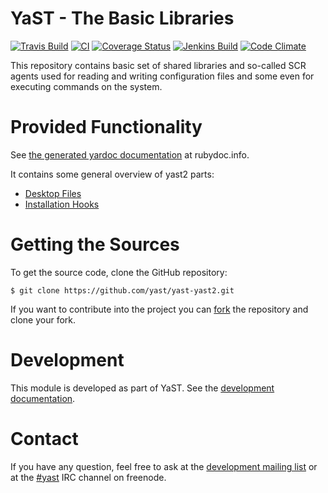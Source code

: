 YaST - The Basic Libraries
==========================

[![Travis Build](https://travis-ci.org/yast/yast-yast2.svg?branch=master)](https://travis-ci.org/yast/yast-yast2)
[![CI](https://github.com/yast/yast-yast2/workflows/CI/badge.svg)](https://github.com/yast/yast-yast2/actions?query=workflow%3ACI)
[![Coverage Status](https://img.shields.io/coveralls/yast/yast-yast2.svg)](https://coveralls.io/r/yast/yast-yast2?branch=master)
[![Jenkins Build](http://img.shields.io/jenkins/s/https/ci.opensuse.org/yast-yast2-master.svg)](https://ci.opensuse.org/view/Yast/job/yast-yast2-master/)
[![Code Climate](https://codeclimate.com/github/yast/yast-yast2/badges/gpa.svg)](https://codeclimate.com/github/yast/yast-yast2)

This repository contains basic set of shared libraries and so-called SCR agents
used for reading and writing configuration files and some even for executing
commands on the system.


Provided Functionality
======================

See [the generated yardoc documentation](http://www.rubydoc.info/github/yast/yast-yast2) at rubydoc.info.

It contains some general overview of yast2 parts:

* [Desktop Files](doc/desktop_file.md)
* [Installation Hooks](library/general/doc/Hooks.md)


Getting the Sources
===================

To get the source code, clone the GitHub repository:

    $ git clone https://github.com/yast/yast-yast2.git

If you want to contribute into the project you can
[fork](https://help.github.com/articles/fork-a-repo/) the repository and clone your fork.


Development
===========

This module is developed as part of YaST. See the
[development documentation](http://yastgithubio.readthedocs.org/en/latest/development/).


Contact
=======

If you have any question, feel free to ask at the [development mailing
list](http://lists.opensuse.org/yast-devel/) or at the
[#yast](https://webchat.freenode.net/?channels=%23yast) IRC channel on freenode.

